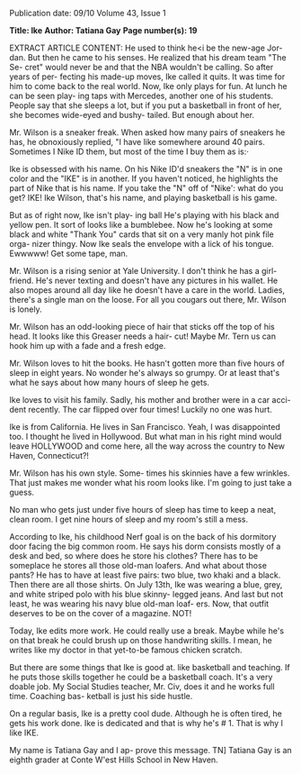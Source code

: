 Publication date: 09/10
Volume 43, Issue 1

**Title: Ike**
**Author: Tatiana Gay**
**Page number(s): 19**

EXTRACT ARTICLE CONTENT:
He used to think he<i be the new-age Jor-
dan. But then he came to his senses. He 
realized that his dream team "The Se-
cret" would never be and that the NBA 
wouldn't be calling. So after years of per-
fecting his made-up moves, Ike called it 
quits. It was time for him to come back 
to the real world. Now, Ike only plays 
for fun. At lunch he can be seen play-
ing taps with Mercedes, another one of 
his students. People say that she sleeps a 
lot, but if you put a basketball in front of 
her, she becomes wide-eyed and bushy-
tailed. But enough about her. 

Mr. Wilson is a sneaker freak. When 
asked how many pairs of sneakers he 
has, he obnoxiously replied, "I have like 
somewhere around 40 pairs. Sometimes 
I Nike ID them, but most of the time I 
buy them as is:· 

Ike is obsessed with his name. On 
his Nike ID'd sneakers the "N" is in one 
color and the "IKE" is in another. If you 
haven't noticed, he highlights the part 
of Nike that is his name. If you take the 
"N" off of "Nike': what do you get? IKE! 
Ike Wilson, that's his name, and playing 
basketball is his game. 

But as of right now, Ike isn't play-
ing ball He's playing with his black 
and yellow pen. It sort of looks like a 
bumblebee. Now he's looking at some 
black and white "Thank You" cards that 
sit on a very manly hot pink file orga-
nizer thingy. Now Ike seals the envelope 
with a lick of his tongue. Ewwwww! Get 
some tape, man. 

Mr. Wilson is a rising senior at Yale 
University. I don't think he has a girl-
friend. He's never texting and doesn't 
have any pictures in his wallet. He also 
mopes around all day like he doesn't 
have a care in the world. Ladies, there's 
a single man on the loose. For all you 
cougars out there, Mr. Wilson is lonely. 

Mr. Wilson has an odd-looking piece 
of hair that sticks off the top of his head. 
It looks like this Greaser needs a hair-
cut! Maybe Mr. Tern us can hook him up 
with a fade and a fresh edge. 

Mr. Wilson loves to hit the books. 
He hasn't gotten more than five hours 
of sleep in eight years. No wonder he's 
always so grumpy. Or at least that's what 
he says about how many hours of sleep 
he gets. 

Ike loves to visit his family. Sadly, his 
mother and brother were in a car acci-
dent recently. The car flipped over four 
times! Luckily no one was hurt. 

Ike is from California. He lives in San 
Francisco. Yeah, I was disappointed too. 
I thought he lived in Hollywood. But 
what man in his right mind would leave 
HOLLYWOOD and come here, all the 
way across the country to New Haven, 
Connecticut?! 

Mr. Wilson has his own style. Some-
times his skinnies have a few wrinkles. 
That just makes me wonder what his 
room looks like. I'm going to just take 
a guess. 

No man who gets just under five 
hours of sleep has time to keep a neat, 
clean room. I get nine hours of sleep 
and my room's still a mess. 

According to Ike, his childhood Nerf 
goal is on the back of his dormitory door 
facing the big common room. He says 
his dorm consists mostly of a desk and 
bed, so where does he store his clothes? 
There has to be someplace he stores all 
those old-man loafers. And what about 
those pants? He has to have at least five 
pairs: two blue, two khaki and a black. 
Then there are all those shirts. On July 
13th, Ike was wearing a blue, grey, and 
white striped polo with his blue skinny-
legged jeans. And last but not least, he 
was wearing his navy blue old-man loaf-
ers. Now, that outfit deserves to be on 
the cover of a magazine. NOT! 

Today, Ike edits more work. He could 
really use a break. Maybe while he's on 
that break he could brush up on those 
handwriting skills. I mean, he writes 
like my doctor in that yet-to-be famous 
chicken scratch. 

But there are some things that Ike is 
good at. like basketball and teaching. If 
he puts those skills together he could be 
a basketball coach. It's a very doable job. 
My Social Studies teacher, Mr. Civ, does 
it and he works full time. Coaching bas-
ketball is just his side hustle. 

On a regular basis, Ike is a pretty cool 
dude. Although he is often tired, he gets 
his work done. Ike is dedicated and that 
is why he's # 1. That is why I like IKE. 

My name is Tatiana Gay and I ap-
prove this message. 
TN] 
Tatiana Gay is an eighth grader at 
Conte W'est Hills School in New Haven.